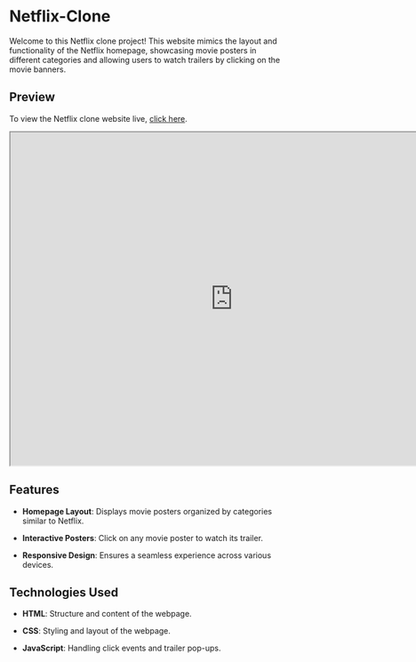# Netflix-Clone
Welcome to this Netflix clone project! This website mimics the layout and functionality of the Netflix homepage, showcasing movie posters in different categories and allowing users to watch trailers by clicking on the movie banners.

## **Preview**

To view the Netflix clone website live, [click here](https://your-username.github.io/netflix-clone).
<iframe src="http://127.0.0.1:5503/index.html" width="800" height="600"></iframe>

## **Features**

- **Homepage Layout**: Displays movie posters organized by categories similar to Netflix.
  
- **Interactive Posters**: Click on any movie poster to watch its trailer.
  
- **Responsive Design**: Ensures a seamless experience across various devices.

## **Technologies Used**

- **HTML**: Structure and content of the webpage.
  
- **CSS**: Styling and layout of the webpage.
  
- **JavaScript**: Handling click events and trailer pop-ups.

